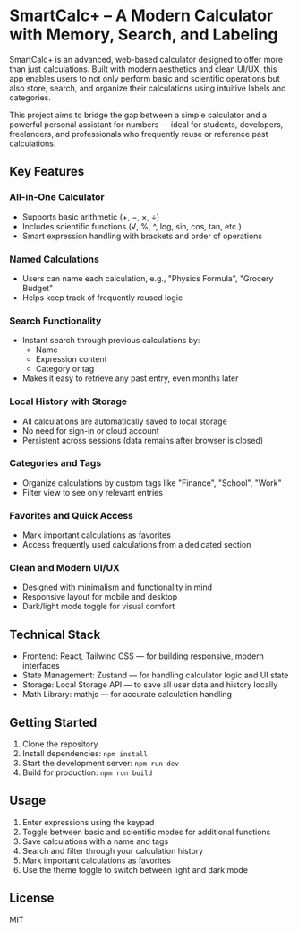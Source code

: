 # SmartCalc+ – A Modern Calculator with Memory, Search, and Labeling

SmartCalc+ is an advanced, web-based calculator designed to offer more than just calculations. Built with modern aesthetics and clean UI/UX, this app enables users to not only perform basic and scientific operations but also store, search, and organize their calculations using intuitive labels and categories.

This project aims to bridge the gap between a simple calculator and a powerful personal assistant for numbers — ideal for students, developers, freelancers, and professionals who frequently reuse or reference past calculations.

## Key Features

### All-in-One Calculator
- Supports basic arithmetic (+, −, ×, ÷)
- Includes scientific functions (√, %, ^, log, sin, cos, tan, etc.)
- Smart expression handling with brackets and order of operations

### Named Calculations
- Users can name each calculation, e.g., "Physics Formula", "Grocery Budget"
- Helps keep track of frequently reused logic

### Search Functionality
- Instant search through previous calculations by:
  - Name
  - Expression content
  - Category or tag
- Makes it easy to retrieve any past entry, even months later

### Local History with Storage
- All calculations are automatically saved to local storage
- No need for sign-in or cloud account
- Persistent across sessions (data remains after browser is closed)

### Categories and Tags
- Organize calculations by custom tags like "Finance", "School", "Work"
- Filter view to see only relevant entries

### Favorites and Quick Access
- Mark important calculations as favorites
- Access frequently used calculations from a dedicated section

### Clean and Modern UI/UX
- Designed with minimalism and functionality in mind
- Responsive layout for mobile and desktop
- Dark/light mode toggle for visual comfort

## Technical Stack

- Frontend: React, Tailwind CSS — for building responsive, modern interfaces
- State Management: Zustand — for handling calculator logic and UI state
- Storage: Local Storage API — to save all user data and history locally
- Math Library: mathjs — for accurate calculation handling

## Getting Started

1. Clone the repository
2. Install dependencies: `npm install`
3. Start the development server: `npm run dev`
4. Build for production: `npm run build`

## Usage

1. Enter expressions using the keypad
2. Toggle between basic and scientific modes for additional functions
3. Save calculations with a name and tags
4. Search and filter through your calculation history
5. Mark important calculations as favorites
6. Use the theme toggle to switch between light and dark mode

## License

MIT